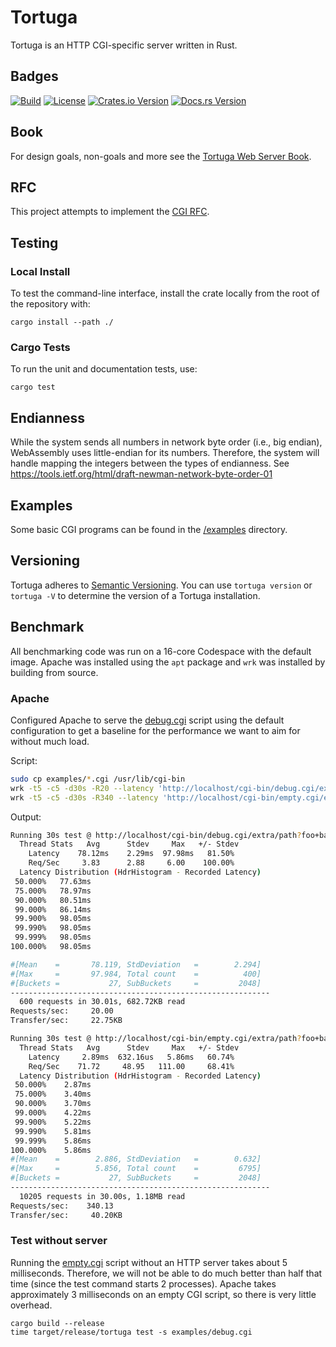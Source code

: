 # Tortuga

Tortuga is an HTTP CGI-specific server written in Rust.

## Badges
[![Build](https://github.com/misalcedo/tortuga/actions/workflows/compatibility.yml/badge.svg)](https://github.com/misalcedo/tortuga/actions/workflows/compatibility.yml)
[![License](https://img.shields.io/badge/License-Apache%202.0-yellowgreen.svg)](https://opensource.org/licenses/Apache-2.0)
[![Crates.io Version](https://img.shields.io/crates/v/tortuga.svg)](https://crates.io/crates/tortuga)
[![Docs.rs Version](https://docs.rs/tortuga/badge.svg)](https://docs.rs/tortuga)

## Book
For design goals, non-goals and more see the [Tortuga Web Server Book](https://tortuga.salcedo.cc).

## RFC
This project attempts to implement the [CGI RFC](https://www.rfc-editor.org/rfc/rfc3875.html).

## Testing
### Local Install
To test the command-line interface, install the crate locally from the root of the repository with:

```console
cargo install --path ./
```

### Cargo Tests
To run the unit and documentation tests, use:
```console
cargo test
```

## Endianness
While the system sends all numbers in network byte order (i.e., big endian), WebAssembly uses little-endian for its numbers. Therefore, the system will handle mapping the integers between the types of endianness. See <https://tools.ietf.org/html/draft-newman-network-byte-order-01>

## Examples
Some basic CGI programs can be found in the [/examples](./examples) directory.

## Versioning
Tortuga adheres to [Semantic Versioning](https://semver.org/). You can use `tortuga version` or `tortuga -V` to determine the version of a Tortuga installation.

## Benchmark
All benchmarking code was run on a 16-core Codespace with the default image. Apache was installed using the `apt` package and `wrk` was installed by building from source.

### Apache
Configured Apache to serve the [debug.cgi](examples/debug.cgi) script using the default configuration to get a baseline for the performance we want to aim for without much load.

Script:
```bash
sudo cp examples/*.cgi /usr/lib/cgi-bin
wrk -t5 -c5 -d30s -R20 --latency 'http://localhost/cgi-bin/debug.cgi/extra/path?foo+bar+--me%202'
wrk -t5 -c5 -d30s -R340 --latency 'http://localhost/cgi-bin/empty.cgi/extra/path?foo+bar+--me%202'
```

Output:
```bash
Running 30s test @ http://localhost/cgi-bin/debug.cgi/extra/path?foo+bar+--me%202
  Thread Stats   Avg      Stdev     Max   +/- Stdev
    Latency    78.12ms    2.29ms  97.98ms   81.50%
    Req/Sec     3.83      2.88     6.00    100.00%
  Latency Distribution (HdrHistogram - Recorded Latency)
 50.000%   77.63ms
 75.000%   78.97ms
 90.000%   80.51ms
 99.000%   86.14ms
 99.900%   98.05ms
 99.990%   98.05ms
 99.999%   98.05ms
100.000%   98.05ms

#[Mean    =       78.119, StdDeviation   =        2.294]
#[Max     =       97.984, Total count    =          400]
#[Buckets =           27, SubBuckets     =         2048]
----------------------------------------------------------
  600 requests in 30.01s, 682.72KB read
Requests/sec:     20.00
Transfer/sec:     22.75KB

Running 30s test @ http://localhost/cgi-bin/empty.cgi/extra/path?foo+bar+--me%202
  Thread Stats   Avg      Stdev     Max   +/- Stdev
    Latency     2.89ms  632.16us   5.86ms   60.74%
    Req/Sec    71.72     48.95   111.00     68.41%
  Latency Distribution (HdrHistogram - Recorded Latency)
 50.000%    2.87ms
 75.000%    3.40ms
 90.000%    3.70ms
 99.000%    4.22ms
 99.900%    5.22ms
 99.990%    5.81ms
 99.999%    5.86ms
100.000%    5.86ms
#[Mean    =        2.886, StdDeviation   =        0.632]
#[Max     =        5.856, Total count    =         6795]
#[Buckets =           27, SubBuckets     =         2048]
----------------------------------------------------------
  10205 requests in 30.00s, 1.18MB read
Requests/sec:    340.13
Transfer/sec:     40.20KB
```

### Test without server
Running the [empty.cgi](examples/empty.cgi) script without an HTTP server takes about 5 milliseconds. Therefore, we will not be able to do much better than half that time (since the test command starts 2 processes). Apache takes approximately 3 milliseconds on an empty CGI script, so there is very little overhead.

```
cargo build --release
time target/release/tortuga test -s examples/debug.cgi
```